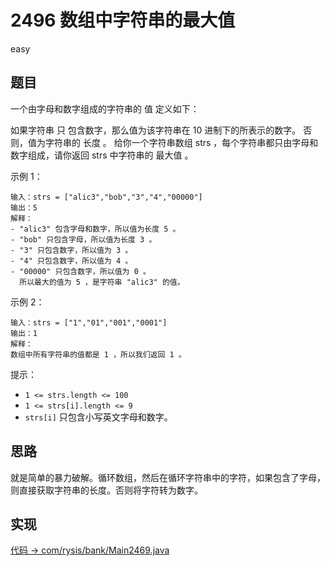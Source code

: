# 2496 数组中字符串的最大值

easy

## 题目

一个由字母和数字组成的字符串的 值 定义如下：

如果字符串 只 包含数字，那么值为该字符串在 10 进制下的所表示的数字。
否则，值为字符串的 长度 。
给你一个字符串数组 strs ，每个字符串都只由字母和数字组成，请你返回 strs 中字符串的 最大值 。

示例 1：

```
输入：strs = ["alic3","bob","3","4","00000"]
输出：5
解释：
- "alic3" 包含字母和数字，所以值为长度 5 。
- "bob" 只包含字母，所以值为长度 3 。
- "3" 只包含数字，所以值为 3 。
- "4" 只包含数字，所以值为 4 。
- "00000" 只包含数字，所以值为 0 。
  所以最大的值为 5 ，是字符串 "alic3" 的值。
```

示例 2：

```
输入：strs = ["1","01","001","0001"]
输出：1
解释：
数组中所有字符串的值都是 1 ，所以我们返回 1 。
```

提示：

- `1 <= strs.length <= 100`
- `1 <= strs[i].length <= 9`
- `strs[i]` 只包含小写英文字母和数字。

## 思路

就是简单的暴力破解。循环数组，然后在循环字符串中的字符，如果包含了字母，则直接获取字符串的长度。否则将字符转为数字。

## 实现

[代码 -> com/rysis/bank/Main2469.java](../../src/com/rysis/bank/Main2469.java)